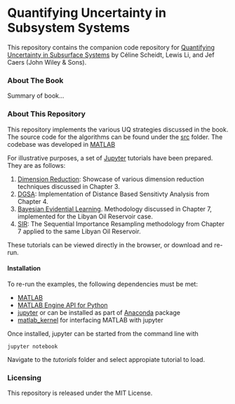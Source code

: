 # Quantifying Uncertainty in Subsystem Systems

This repository contains the companion code repository for [Quantifying Uncertainty in Subsurface Systems](AmazonLink) by Céline Scheidt, Lewis Li, and Jef Caers (John Wiley & Sons). 

### About The Book
Summary of book...

### About This Repository
This repository implements the various UQ strategies discussed in the book. The source code for the algorithms can be found under the [src](lewisli/QUSS/src/) folder. The codebase was developed in [MATLAB](https://www.mathworks.com/)

For illustrative purposes, a set of [Jupyter](http://jupyter.org/) tutorials have been prepared. They are as follows:

1. [Dimension Reduction](tutorials/DimRed.ipynb): Showcase of various dimension reduction techniques discussed in Chapter 3.
2. [DGSA](ltutorials/DGSA.ipynb): Implementation of Distance Based Sensitivty Analysis from Chapter 4.
3. [Bayesian Evidential Learning](tutorials/DGSA.ipynb). Methodology discussed in Chapter 7, implemented for the Libyan Oil Reservoir case.
4. [SIR](tutorials/SIR.ipynb): The Sequential Importance Resampling methodology from Chapter 7 applied to the same Libyan Oil Reservoir.

These tutorials can be viewed directly in the browser, or download and re-run. 

#### Installation

To re-run the examples, the following dependencies must be met:

* [MATLAB](https://www.mathworks.com/)
* [MATLAB Engine API for Python](https://www.mathworks.com/help/matlab/matlab_external/install-the-matlab-engine-for-python.html)
* [jupyter](http://jupyter.org/) or can be installed as part of [Anaconda](http://softwaremaniacs.org/soft/highlight/en/) package
* [matlab_kernel](https://github.com/Calysto/matlab_kernel) for interfacing MATLAB with jupyter

Once installed, jupyter can be started from the command line with

	jupyter notebook
    
Navigate to the *tutorials* folder and select appropiate tutorial to load.

### Licensing
This repository is released under the MIT License.



